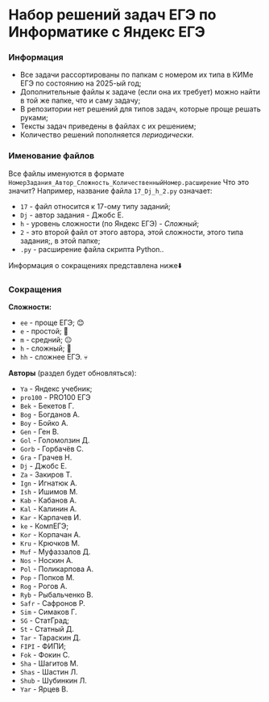 # Набор решений задач ЕГЭ по Информатике с Яндекс ЕГЭ
### Информация
- Все задачи рассортированы по папкам с номером их типа в КИМе ЕГЭ по состоянию на 2025-ый год;
- Дополнительные файлы к задаче (если она их требует) можно найти в той же папке, что и саму задачу;
- В репозитории нет решений для типов задач, которые проще решать руками;
- Тексты задач приведены в файлах с их решением;
- Количество решений пополняется *периодически*.
### Именование файлов
Все файлы именуются в формате `НомерЗадания_Автор_Сложность_КоличественныйНомер.расширение` Что это значит?
Например, название файла `17_Dj_h_2.py` означает:
- `17`  - файл относится к 17-ому типу заданий;
- `Dj`  - автор задания - Джобс Е.
- `h`   - уровень сложности (по Яндекс ЕГЭ) - *Сложный*;
- `2`   - это второй файл от этого автора, этой сложности, этого типа задания;, в этой папке;
- `.py` - расширение файла скрипта Python..

Информация о сокращениях представлена ниже⬇️
### Сокращения
**Сложности:**
- `ee`  - проще ЕГЭ;    😊
- `e`   - простой;      🙂
- `m`   - средний;      😐
- `h`   - сложный;      👿
- `hh`  - сложнее ЕГЭ.  💀

**Авторы** (раздел будет обновляться):
- `Ya`      - Яндекс учебник;
- `pro100`  - PRO100 ЕГЭ
- `Bek`     - Бекетов Г.
- `Bog`     - Богданов А.
- `Boy`     - Бойко А.
- `Gen`     - Ген В.
- `Gol`     - Голомолзин Д.
- `Gorb`    - Горбачёв С.
- `Gra`     - Грачев Н.
- `Dj`      - Джобс Е.
- `Za`      - Закиров Т.
- `Ign`     - Игнатюк А.
- `Ish`     - Ишимов М.
- `Kab`     - Кабанов А.
- `Kal`     - Калинин А.
- `Kar`     - Карпачев И.
- `ke`      - КомпЕГЭ;
- `Kor`     - Корпачан А.
- `Kru`     - Крючков М.
- `Muf`     - Муфаззалов Д.
- `Nos`     - Носкин А.
- `Pol`     - Поликарпова А.
- `Pop`     - Попков М.
- `Rog`     - Рогов А.
- `Ryb`     - Рыбальченко В.
- `Safr`    - Сафронов Р.
- `Sim`     - Симаков Г.
- `SG`      - СтатГрад;
- `St`      - Статный Д.
- `Tar`     - Тараскин Д.
- `FIPI`    - ФИПИ;
- `Fok`     - Фокин С.
- `Sha`     - Шагитов М.
- `Shas`    - Шастин Л.
- `Shub`    - Шубинкин Л.
- `Yar`     - Ярцев В.

